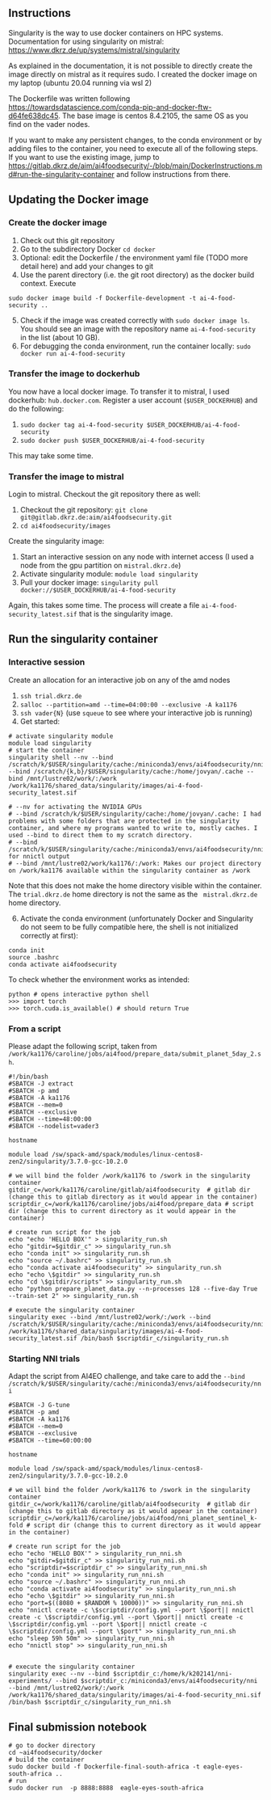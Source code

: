 ## Instructions

Singularity is the way to use docker containers on HPC systems. Documentation for using singularity on mistral:
https://www.dkrz.de/up/systems/mistral/singularity

As explained in the documentation, it is not possible to directly create the image directly on mistral as it requires sudo. I created the docker image on my laptop (ubuntu 20.04 running via wsl 2)

The Dockerfile was written following https://towardsdatascience.com/conda-pip-and-docker-ftw-d64fe638dc45. The base image is centos 8.4.2105, the same OS as you find on the vader nodes.

If you want to make any persistent changes, to the conda environment or by adding files to the container, you need to execute all of the following steps. If you want to use the existing image, jump to https://gitlab.dkrz.de/aim/ai4foodsecurity/-/blob/main/DockerInstructions.md#run-the-singularity-container and follow instructions from there.

## Updating the Docker image

### Create the docker image

1. Check out this git repository
2. Go to the subdirectory Docker `cd docker`
3. Optional: edit the Dockerfile / the environment yaml file (TODO more detail here) and add your changes to git
4. Use the parent directory (i.e. the git root directory) as the docker build context. Execute 

`sudo docker image build -f Dockerfile-development -t ai-4-food-security ..`

5. Check if the image was created correctly with `sudo docker image ls`. You should see an image with the repository name `ai-4-food-security` in the list (about 10 GB).
6. For debugging the conda environment, run the container locally: `sudo docker run ai-4-food-security`

### Transfer the image to dockerhub

You now have a local docker image. To transfer it to mistral, I used dockerhub: `hub.docker.com`. Register a user account (`$USER_DOCKERHUB`) and do the following:

1. `sudo docker tag ai-4-food-security $USER_DOCKERHUB/ai-4-food-security` 
2. `sudo docker push $USER_DOCKERHUB/ai-4-food-security`

This may take some time.

### Transfer the image to mistral

Login to mistral. Checkout the git repository there as well:

1. Checkout the git repository: `git clone git@gitlab.dkrz.de:aim/ai4foodsecurity.git`
2. `cd ai4foodsecurity/images`

Create the singularity image:

1. Start an interactive session on any node with internet access (I used a node from the gpu partition on `mistral.dkrz.de`)
2. Activate singularity module: `module load singularity`
3. Pull your docker image: `singularity pull docker://$USER_DOCKERHUB/ai-4-food-security`

Again, this takes some time. The process will create a file `ai-4-food-security_latest.sif` that is the singularity image.

## Run the singularity container

### Interactive session

Create an allocation for an interactive job on any of the amd nodes

1. `ssh trial.dkrz.de`
2. `salloc --partition=amd --time=04:00:00 --exclusive -A ka1176`
3. `ssh vader{N}` (use `squeue` to see where your interactive job is running)
4. Get started: 

``` { .bash }
# activate singularity module
module load singularity
# start the container
singularity shell --nv --bind /scratch/k/$USER/singularity/cache:/miniconda3/envs/ai4foodsecurity/nni --bind /scratch/{k,b}/$USER/singularity/cache:/home/jovyan/.cache --bind /mnt/lustre02/work/:/work /work/ka1176/shared_data/singularity/images/ai-4-food-security_latest.sif

# --nv for activating the NVIDIA GPUs
# --bind /scratch/k/$USER/singularity/cache:/home/jovyan/.cache: I had problems with some folders that are protected in the singularity container, and where my programs wanted to write to, mostly caches. I used --bind to direct them to my scratch directory.
# --bind /scratch/k/$USER/singularity/cache:/miniconda3/envs/ai4foodsecurity/nni: for nnictl output
# --bind /mnt/lustre02/work/ka1176/:/work: Makes our project directory on /work/ka1176 available within the singularity container as /work
```

Note that this does not make the home directory visible within the container. The `trial.dkrz.de` home directory is not the same as the `
mistral.dkrz.de` home directory.

6. Activate the conda environment (unfortunately Docker and Singularity do not seem to be fully compatible here, the shell is not initialized correctly at first): 

``` { .bash }
conda init 
source .bashrc
conda activate ai4foodsecurity
```

To check whether the environment works as intended: 

```
python # opens interactive python shell
>>> import torch
>>> torch.cuda.is_available() # should return True
```



### From a script

Please adapt the following script, taken from `/work/ka1176/caroline/jobs/ai4food/prepare_data/submit_planet_5day_2.sh`.

``` { .bash }
#!/bin/bash
#SBATCH -J extract
#SBATCH -p amd
#SBATCH -A ka1176
#SBATCH --mem=0
#SBATCH --exclusive
#SBATCH --time=48:00:00
#SBATCH --nodelist=vader3

hostname

module load /sw/spack-amd/spack/modules/linux-centos8-zen2/singularity/3.7.0-gcc-10.2.0

# we will bind the folder /work/ka1176 to /swork in the singularity container
gitdir_c=/work/ka1176/caroline/gitlab/ai4foodsecurity  # gitlab dir (change this to gitlab directory as it would appear in the container)
scriptdir_c=/work/ka1176/caroline/jobs/ai4food/prepare_data # script dir (change this to current directory as it would appear in the container)

# create run script for the job
echo "echo 'HELLO BOX'" > singularity_run.sh
echo "gitdir=$gitdir_c" >> singularity_run.sh
echo "conda init" >> singularity_run.sh
echo "source ~/.bashrc" >> singularity_run.sh
echo "conda activate ai4foodsecurity" >> singularity_run.sh
echo "echo \$gitdir" >> singularity_run.sh
echo "cd \$gitdir/scripts" >> singularity_run.sh
echo "python prepare_planet_data.py --n-processes 128 --five-day True --train-set 2" >> singularity_run.sh

# execute the singularity container
singularity exec --bind /mnt/lustre02/work/:/work --bind /scratch/k/$USER/singularity/cache:/miniconda3/envs/ai4foodsecurity/nni /work/ka1176/shared_data/singularity/images/ai-4-food-security_latest.sif /bin/bash $scriptdir_c/singularity_run.sh
```

### Starting NNI trials

Adapt the script from AI4EO challenge, and take care to add the `--bind /scratch/k/$USER/singularity/cache:/miniconda3/envs/ai4foodsecurity/nni`

```
#SBATCH -J G-tune
#SBATCH -p amd
#SBATCH -A ka1176
#SBATCH --mem=0
#SBATCH --exclusive
#SBATCH --time=60:00:00

hostname

module load /sw/spack-amd/spack/modules/linux-centos8-zen2/singularity/3.7.0-gcc-10.2.0

# we will bind the folder /work/ka1176 to /swork in the singularity container
gitdir_c=/work/ka1176/caroline/gitlab/ai4foodsecurity  # gitlab dir (change this to gitlab directory as it would appear in the container)
scriptdir_c=/work/ka1176/caroline/jobs/ai4food/nni_planet_sentinel_k-fold # script dir (change this to current directory as it would appear in the container)

# create run script for the job
echo "echo 'HELLO BOX'" > singularity_run_nni.sh
echo "gitdir=$gitdir_c" >> singularity_run_nni.sh
echo "scriptdir=$scriptdir_c" >> singularity_run_nni.sh
echo "conda init" >> singularity_run_nni.sh
echo "source ~/.bashrc" >> singularity_run_nni.sh
echo "conda activate ai4foodsecurity" >> singularity_run_nni.sh
echo "echo \$gitdir" >> singularity_run_nni.sh
echo "port=$((8080 + $RANDOM % 10000))" >> singularity_run_nni.sh
echo "nnictl create -c \$scriptdir/config.yml --port \$port|| nnictl create -c \$scriptdir/config.yml --port \$port|| nnictl create -c \$scriptdir/config.yml --port \$port|| nnictl create -c \$scriptdir/config.yml --port \$port" >> singularity_run_nni.sh
echo "sleep 59h 50m" >> singularity_run_nni.sh
echo "nnictl stop" >> singularity_run_nni.sh


# execute the singularity container
singularity exec --nv --bind $scriptdir_c:/home/k/k202141/nni-experiments/ --bind $scriptdir_c:/miniconda3/envs/ai4foodsecurity/nni --bind /mnt/lustre02/work/:/work /work/ka1176/shared_data/singularity/images/ai-4-food-security_nni.sif /bin/bash $scriptdir_c/singularity_run_nni.sh
```

## Final submission notebook

```
# go to docker directory
cd ~ai4foodsecurity/docker
# build the container
sudo docker build -f Dockerfile-final-south-africa -t eagle-eyes-south-africa ..
# run
sudo docker run  -p 8888:8888  eagle-eyes-south-africa
```
